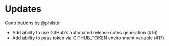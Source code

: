 # Updates

Contributions by @philsttr

* Add ability to use GitHub's automated release notes generation (#16)
* Add ability to pass token via GITHUB_TOKEN environment variable (#17)
